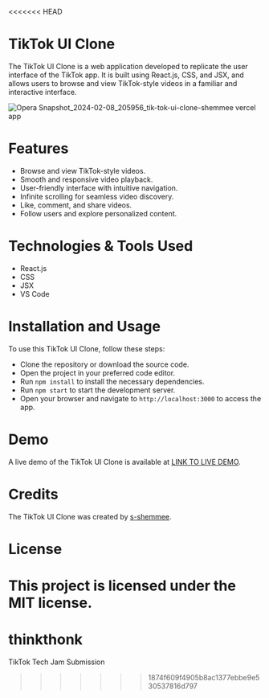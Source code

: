 <<<<<<< HEAD
# TikTok UI Clone
The TikTok UI Clone is a web application developed to replicate the user interface of the TikTok app. It is built using React.js, CSS, and JSX, and allows users to browse and view TikTok-style videos in a familiar and interactive interface.

![Opera Snapshot_2024-02-08_205956_tik-tok-ui-clone-shemmee vercel app](https://github.com/s-shemmee/TikTok-UI-Clone/assets/56132945/353e9840-edc3-40fa-9e36-ec66b113738e)

# Features
- Browse and view TikTok-style videos.
- Smooth and responsive video playback.
- User-friendly interface with intuitive navigation.
- Infinite scrolling for seamless video discovery.
- Like, comment, and share videos.
- Follow users and explore personalized content.

# Technologies & Tools Used
- React.js
- CSS
- JSX
- VS Code

# Installation and Usage
To use this TikTok UI Clone, follow these steps:

- Clone the repository or download the source code.
- Open the project in your preferred code editor.
- Run `npm install` to install the necessary dependencies.
- Run `npm start` to start the development server.
- Open your browser and navigate to `http://localhost:3000` to access the app.

# Demo
A live demo of the TikTok UI Clone is available at [LINK TO LIVE DEMO](https://tik-tok-ui-clone-shemmee.vercel.app).

# Credits
The TikTok UI Clone was created by [s-shemmee](https://github.com/s-shemmee).

# License
This project is licensed under the MIT license.
=======
# thinkthonk
TikTok Tech Jam Submission
>>>>>>> 1874f609f4905b8ac1377ebbe9e530537816d797
